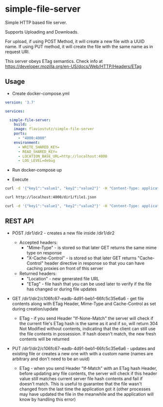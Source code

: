 # simple-file-server

Simple HTTP based file server.

Supports Uploading and Downloads.

For upload, if using POST Method, it will create a new file with a UUID name. If using PUT method, it will create the file with the same name as in request URI.

This server obeys ETag semantics. Check info at https://developer.mozilla.org/en-US/docs/Web/HTTP/Headers/ETag

## Usage

* Create docker-compose.yml

```yml
version: '3.7'

services:

  simple-file-server:
    build: .
    image: flaviostutz/simple-file-server
    ports:
      - "4000:4000"
    environment:
      - WRITE_SHARED_KEY=
      - READ_SHARED_KEY=
      - LOCATION_BASE_URL=http://localhost:4000
      - LOG_LEVEL=debug
```

* Run docker-compose up

* Execute

```bash
curl -d '{"key1":"value1", "key2":"value2"}' -H "Content-Type: application/json" -X PUT http://localhost:4000/dir1/file1.json

curl http://localhost:4000/dir1/file1.json

curl -d '{"key1":"value1", "key2":"value2"}' -H "Content-Type: application/json" -X POST http://localhost:4000/dir2

```

## REST API

* POST /dir1/dir2 - creates a new file inside /dir1/dir2
  * Accepted headers:
    * "Mime-Type" - is stored so that later GET returns the same mime type on response
    * "X-Cache-Control" - is stored so that later GET returns "Cache-Control" header directive in response so that you can have caching proxies on front of this server
  * Returned headers:
    * "Location" - new generated file URL
    * "ETag" - file hash that you can be used later to verify if the file has changed or during file updates

* GET /dir1/dir2/c106fc67-eadb-4d91-beb1-66fc5c35e6a6 - get file contents along with ETag Header, Mime-Type and Cache-Control as set during creation/update

  * ETag - if you send Header "If-None-Match" the server will check if the current file's ETag hash is the same as it and if so, will return 304 Not Modified without contents, indicating that the client can still use the file contents in possession. If hash doesn't match, the new fresh contents will be returned

* PUT /dir1/dir2/c106fc67-eadb-4d91-beb1-66fc5c35e6a6 - updates and existing file or creates a new one with with a custom name (names are arbitrary and don't need to be an uuid)

  * ETag - when you send Header "If-Match" with an ETag hash Header, before updating any file contents, the server will check if this header value still matches current server file hash contents and fail if doesn't match. This is useful to guarantee that the file wasn't changed from the last time the application got it (other processes may have updated the file in the meanwhile and the application will know by handling this error)

